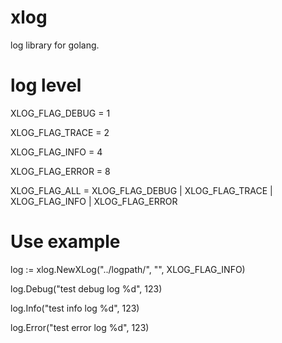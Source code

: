 # xlog
log library for golang.

# log level
XLOG_FLAG_DEBUG = 1
   
XLOG_FLAG_TRACE = 2
   
XLOG_FLAG_INFO  = 4
   
XLOG_FLAG_ERROR = 8
   
XLOG_FLAG_ALL   = XLOG_FLAG_DEBUG | XLOG_FLAG_TRACE | XLOG_FLAG_INFO | XLOG_FLAG_ERROR

# Use example

log := xlog.NewXLog("../logpath/", "", XLOG_FLAG_INFO)

log.Debug("test debug log %d", 123)

log.Info("test info log %d", 123)

log.Error("test error log %d", 123)

